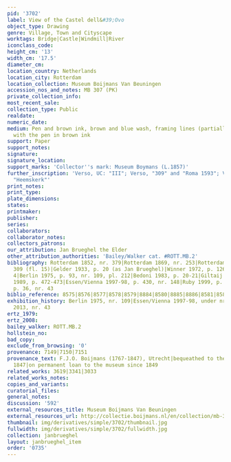 ```yaml
---
pid: '3702'
label: View of the Castel dell&#39;Ovo
object_type: Drawing
genre: Village, Town and Cityscape
worktags: Bridge|Castle|Windmill|River
iconclass_code:
height_cm: '13'
width_cm: '17.5'
diameter_cm:
location_country: Netherlands
location_city: Rotterdam
location_collection: Museum Boijmans Van Beuningen
accession_nos_and_notes: MB 307 (PK)
private_collection_info:
most_recent_sale:
collection_type: Public
realdate:
numeric_date:
medium: Pen and brown ink, brown and blue wash, framing lines (partially cut off)
  with the pen in brown ink
support: Paper
support_notes:
signature:
signature_location:
support_marks: 'Collector''s mark: Museum Boymans (L.1857)'
further_inscription: 'Verso, UC: "III"; Verso, "309" and "Roma 1593"; Verso, left:
  "Heemskerk"'
print_notes:
print_type:
plate_dimensions:
states:
printmaker:
publisher:
series:
collaborators:
collaborator_notes:
collectors_patrons:
our_attribution: Jan Brueghel the Elder
other_attribution_authorities: 'Bailey/Walker cat. #ROTT.MB.2'
bibliography: Rotterdam 1852, nr. 379|Rotterdam 1869, nr. 253|Rotterdam 1901, nr.
  309 (fl. 15)|Gelder 1933, p. 20 (as Jan Brueghel)|Winner 1972, p. 126, 144, fig.
  4|Berlin 1975, p. 93, nr. 109, pl. 212|Bedoni 1983, p. 20-21|Giltaij 1988, nr. 50|Gaskell
  1989, p. 472-473|Essen/Vienna 1997-98, p. 430, nr. 148|Ruby 1999, p. 44|Munich 2013,
  p. 36, nr. 43
biblio_reference: 8575|8576|8577|8578|8579|8884|8580|8885|8886|8581|8582
exhibition_history: Berlin 1975, nr. 109|Essen/Vienna 1997-98, under nr. 148|Munich
  2013, nr. 43
ertz_1979:
ertz_2008:
bailey_walker: ROTT.MB.2
hollstein_no:
bad_copy:
exclude_from_browsing: '0'
provenance: 7149|7150|7151
provenance_text: F.J.O. Boijmans (1767-1847), Utrecht|bequeathed to the City of Rotterdam,
  1847|on permanent loan to the museum since 1849
related_works: 3619|3341|3033
related_works_notes:
copies_and_variants:
curatorial_files:
general_notes:
discussion: '592'
external_resources_title: Museum Boijmans Van Beuningen
external_resources_url: http://collectie.boijmans.nl/en/collection/mb-307-(pk)
thumbnail: img/derivatives/simple/3702/thumbnail.jpg
fullwidth: img/derivatives/simple/3702/fullwidth.jpg
collection: janbrueghel
layout: janbrueghel_item
order: '0735'
---
```

